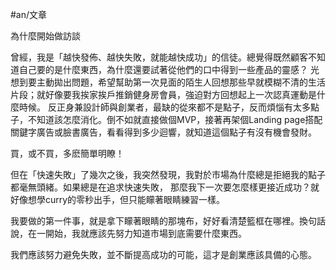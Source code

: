 #an/文章  

為什麼開始做訪談

曾經，我是「越快發佈、越快失敗，就能越快成功」的信徒。總覺得既然顧客不知道自己要的是什麼東西，為什麼還要試著從他們的口中得到一些產品的靈感？
光想到要主動拋出問題，希望幫助第一次見面的陌生人回想那些早就模糊不清的生活片段；就好像要我挨家挨戶推銷健身房會員，強迫對方回想起上一次認真運動是什麼時候。
反正身兼設計師與創業者，最缺的從來都不是點子，反而煩惱有太多點子，不知道該怎麼消化。倒不如就直接做個MVP，接著再架個Landing page搭配關鍵字廣告或臉書廣告，看看得到多少迴響，就知道這個點子有沒有機會發財。

買，或不買，多麽簡單明瞭！

但在「快速失敗」了幾次之後，我突然發現，我對於市場為什麼總是拒絕我的點子都毫無頭緒。如果總是在追求快速失敗，
那麼我下一次要怎麼樣更接近成功？就好像想學curry的零秒出手，但只能矇著眼睛練習一樣。

我要做的第一件事，就是拿下矇著眼睛的那塊布，好好看清楚籃框在哪裡。換句話說，在一開始，我就應該先努力知道市場到底需要什麼東西。




我們應該努力避免失敗，並不斷提高成功的可能，這才是創業應該具備的心態。